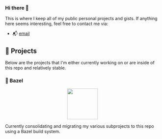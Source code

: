 ### Hi there 👋
This is where I keep all of my public personal projects and gists. If anything here seems interesting, feel free to contact me via:

- 📬 [email](mailto:georgefogle@hey.com)

## 🧰 Projects
Below are the projects that I'm either currently working on or are inside of this repo and relatively stable.

### 🌿 Bazel

<div align="center">
  <a href="https://github.com/drakery3d/fullstack-bazel">
    <img width="100px" height="auto" src="https://bazel.build/images/bazel-icon.svg" />
  </a>
  <br>
</div>

Currently consolidating and migrating my various subprojects to this repo using a Bazel build system.

<!--

### 🔋 **fmono**
a Fastify monorepo template project with a batteries-included setup. The goal is to create a web + api monorepo that ideally hundreds - even thousands - of developers could work in without all the negative connotations that come along with the word "monorepo" like slow review cycles, excessive storage size, etc.

The server uses the Fastify [plugin system](https://www.fastify.io/docs/latest/Plugins/) which is similar to Rails [engines](https://guides.rubyonrails.org/engines.html) to encapsulate sections of an application: home, login, search etc.

The client-side is inspired by other tooling - and even uses some of - [wmr](https://github.com/preactjs/wmr), [snowpack](https://github.com/snowpackjs/snowpack) etc. to take advantage of [Import Maps](https://github.com/WICG/import-maps) and eliminate alot of the tooling around setting up "modern" web applications; while still providing a production pipeline with tools like [esbuild](https://github.com/evanw/esbuild) for efficient bundling, minification etc. if that's something your application requires.


**gfogle/gfogle** is a ✨ _special_ ✨ repository because its `README.md` (this file) appears on your GitHub profile.

Here are some ideas to get you started:

- 🔭 I’m currently working on ...
- 🌱 I’m currently learning ...
- 👯 I’m looking to collaborate on ...
- 🤔 I’m looking for help with ...
- 💬 Ask me about ...
- 📫 How to reach me: ...
- 😄 Pronouns: ...
- ⚡ Fun fact: ...
-->
